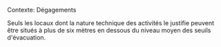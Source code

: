 Contexte: Dégagements

Seuls les locaux dont la nature technique des activités le justifie peuvent être situés à plus de six mètres en dessous du niveau moyen des seuils d'évacuation.